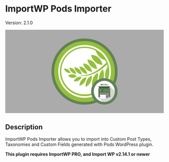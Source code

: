 # ImportWP Pods Importer

Version: 2.1.0  

![Pods Importer Importer](./assets/iwp-addon-pods.png)

## Description

ImportWP Pods Importer allows you to import into Custom Post Types, Taxonomies and Custom Fields generated with Pods WordPress plugin.

**This plugin requires ImportWP PRO, and Import WP v2.14.1 or newer**
